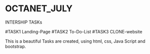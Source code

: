 # OCTANET_JULY
INTERSHIP TASKs


#TASK1 Landing-Page
#TASK2 To-Do-List
#TASK3 CLONE-website


This is a beautiful Tasks are created, using html, css, Java Script and bootstrap.



